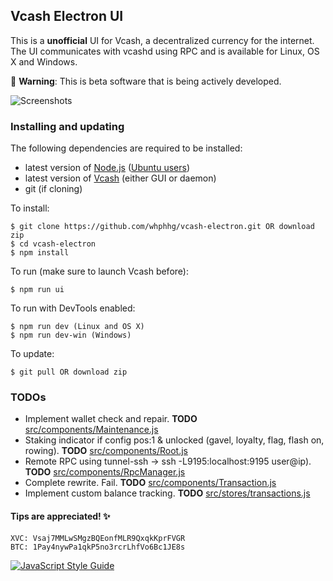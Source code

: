 ## Vcash Electron UI
This is a **unofficial** UI for Vcash, a decentralized currency for the internet. The UI communicates with vcashd using RPC and is available for Linux, OS X and Windows.

:hatching_chick: **Warning**: This is beta software that is being actively developed.

![Screenshots](http://i.imgur.com/zfjel56.gif)


### Installing and updating
The following dependencies are required to be installed:
* latest version of [Node.js](https://nodejs.org/en/download/current/) ([Ubuntu users](https://nodejs.org/en/download/package-manager/#debian-and-ubuntu-based-linux-distributions))
* latest version of [Vcash](https://v.cash/wallets.php) (either GUI or daemon)
* git (if cloning)

To install:

    $ git clone https://github.com/whphhg/vcash-electron.git OR download zip
    $ cd vcash-electron
    $ npm install

To run (make sure to launch Vcash before):

    $ npm run ui

To run with DevTools enabled:

    $ npm run dev (Linux and OS X)
    $ npm run dev-win (Windows)

To update:

    $ git pull OR download zip


### TODOs
- Implement wallet check and repair. __TODO__ [src/components/Maintenance.js](src/components/Maintenance.js)
- Staking indicator if config pos:1 & unlocked (gavel, loyalty, flag, flash on, rowing). __TODO__ [src/components/Root.js](src/components/Root.js)
- Remote RPC using tunnel-ssh -> ssh -L9195:localhost:9195 user@ip). __TODO__ [src/components/RpcManager.js](src/components/RpcManager.js)
- Complete rewrite. Fail. __TODO__ [src/components/Transaction.js](src/components/Transaction.js)
- Implement custom balance tracking. __TODO__ [src/stores/transactions.js](src/stores/transactions.js)


#### Tips are appreciated! :sparkles:
```
XVC: Vsaj7MMLwSMgzBQEonfMLR9QxqkKprFVGR
BTC: 1Pay4nywPa1qkP5no3rcrLhfVo6Bc1JE8s
```


[![JavaScript Style Guide](https://cdn.rawgit.com/feross/standard/master/badge.svg)](https://github.com/feross/standard)
